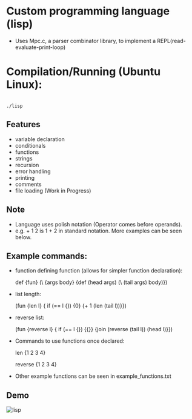 # Custom programming language (lisp) 
  - Uses Mpc.c, a parser combinator library, to implement a REPL(read-evaluate-print-loop)

# Compilation/Running (Ubuntu Linux):  
  ```gcc lisp.c mpc.c  -ledit -lm -o lisp
  ```
  ```
  ./lisp
  ``` 
## Features
  - variable declaration
  - conditionals
  - functions
  - strings
  - recursion
  - error handling
  - printing
  - comments
  - file loading (Work in Progress)
  
## Note
  - Language uses polish notation (Operator comes before operands). 
  - e.g. + 1 2 is 1 + 2 in standard notation. More examples can be seen below.

## Example commands:
 
  - function defining function (allows for simpler function declaration):
  
    def {fun} (\ {args body} {def (head args) (\ (tail args) body)})
  
  - list length:
   
    (fun {len l} { if (== l {}) {0} {+ 1 (len (tail l))}})

  - reverse list:
  
    (fun {reverse l} { if (== l {}) {{}} {join (reverse (tail l)) (head l)}})
    
  - Commands to use functions once declared:
  
    len {1 2 3 4}
  
    reverse {1 2 3 4}
  
  - Other example functions can be seen in example_functions.txt
  
  ## Demo
  
  ![lisp](https://user-images.githubusercontent.com/60115853/92162867-73481e80-edf8-11ea-86e4-0fe12423ce40.png)
  
  
